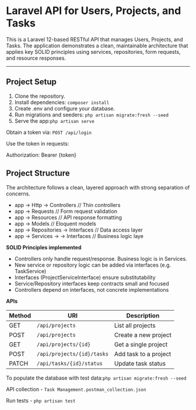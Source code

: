 # Laravel API for Users, Projects, and Tasks

This is a Laravel 12-based RESTful API that manages Users, Projects, and Tasks. The application demonstrates a clean, maintainable architecture that applies key SOLID principles using services, repositories, form requests, and resource responses.

---

## Project Setup

1. Clone the repository.
2. Install dependencies:
   `composer install`
3. Create .env and configure your database.
4. Run migrations and seeders: `php artisan migrate:fresh --seed`
5. Serve the app:`php artisan serve`


Obtain a token via: `POST /api/login`

Use the token in requests:

Authorization: Bearer {token}


##  Project Structure

The architecture follows a clean, layered approach with strong separation of concerns.

- app -> Http -> Controllers // Thin controllers
- app -> Requests // Form request validation
- app -> Resources // API response formatting
- app -> Models //  Eloquent models
- app -> Repositories -> Interfaces // Data access layer
- app -> Services -> -> Interfaces // Business logic laye

**SOLID Principles implemented**
- Controllers only handle request/response. Business logic is in Services.
- New service or repository logic can be added via interfaces (e.g. TaskService)
- Interfaces (ProjectServiceInterface) ensure substitutability
- Service/Repository interfaces keep contracts small and focused
- Controllers depend on interfaces, not concrete implementations

**APIs**

| Method | URI                        | Description           |
| ------ | -------------------------- | --------------------- |
| GET    | `/api/projects`            | List all projects     |
| POST   | `/api/projects`            | Create a new project  |
| GET    | `/api/projects/{id}`       | Get a single project  |
| POST   | `/api/projects/{id}/tasks` | Add task to a project |
| PATCH  | `/api/tasks/{id}/status`   | Update task status    |


To populate the database with test data:`php artisan migrate:fresh --seed`

API collection - `Task Management.postman_collection.json`

Run tests - `php artisan test`

